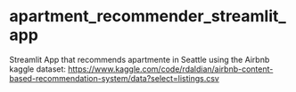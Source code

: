 # apartment_recommender_streamlit_app
Streamlit App that recommends apartmente in Seattle using the Airbnb kaggle dataset: https://www.kaggle.com/code/rdaldian/airbnb-content-based-recommendation-system/data?select=listings.csv
